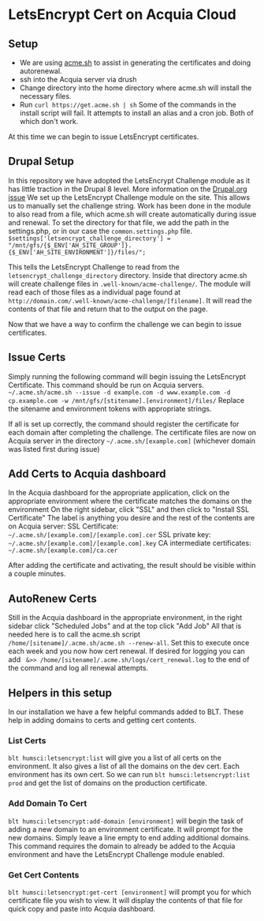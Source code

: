 # LetsEncrypt Cert on Acquia Cloud

## Setup
* We are using [acme.sh](https://github.com/Neilpang/acme.sh) to assist in generating the certificates and doing autorenewal.
* ssh into the Acquia server via drush
* Change directory into the home directory where acme.sh will install the necessary files.
* Run `curl https://get.acme.sh | sh` Some of the commands in the install script will fail. It attempts to install an alias and a cron job. Both of which don't work.

At this time we can begin to issue LetsEncrypt certificates.

## Drupal Setup
In this repository we have adopted the LetsEncrypt Challenge module as it has little traction in the Drupal 8 level.
More information on the [Drupal.org issue](https://www.drupal.org/project/letsencrypt_challenge/issues/2918028)
We set up the LetsEncrypt Challenge module on the site. This allows us to manually set the challenge string.
Work has been done in the module to also read from a file, which acme.sh will create automatically during issue and renewal.
To set the directory for that file, we add the path in the settings.php, or in our case the `common.settings.php` file.
`$settings['letsencrypt_challenge_directory'] = "/mnt/gfs/{$_ENV['AH_SITE_GROUP']}.{$_ENV['AH_SITE_ENVIRONMENT']}/files/";`

This tells the LetsEncrypt Challenge to read from the `letsencrypt_challenge_directory` directory. Inside that directory 
acme.sh will create challenge files in `.well-known/acme-challenge/`. The module will read each of those files as a
individual page found at `http://domain.com/.well-known/acme-challenge/[filename]`. It will read the contents of that file
and return that to the output on the page.

Now that we have a way to confirm the challenge we can begin to issue certificates.

## Issue Certs
Simply running the following command will begin issuing the LetsEncrypt Certificate. This command should be run on Acquia servers.
`~/.acme.sh/acme.sh --issue -d example.com -d www.example.com -d cp.example.com -w /mnt/gfs/[stitename].[environment]/files/`
Replace the sitename and environment tokens with appropriate strings.

If all is set up correctly, the command should register the certificate for each domain after completing the challenge.
The certificate files are now on Acquia server in the directory `~/.acme.sh/[example.com]` (whichever domain was listed first during issue)

## Add Certs to Acquia dashboard
In the Acquia dashboard for the appropriate application, click on the appropriate environment where the certificate matches the domains on the environment
On the right sidebar, click "SSL" and then click to "Install SSL Certificate"
The label is anything you desire and the rest of the contents are on Acquia server:
SSL Certificate: `~/.acme.sh/[example.com]/[example.com].cer`
SSL private key: `~/.acme.sh/[example.com]/[example.com].key`
CA intermediate certificates: `~/.acme.sh/[example.com]/ca.cer`

After adding the certificate and activating, the result should be visible within a couple minutes.

## AutoRenew Certs
Still in the Acquia dashboard in the appropriate environment, in the right sidebar click "Scheduled Jobs" and at the top click "Add Job"
All that is needed here is to call the acme.sh script `/home/[sitename]/.acme.sh/acme.sh --renew-all`. Set this to execute
once each week and you now how cert renewal.
If desired for logging you can add ` &>> /home/[sitename]/.acme.sh/logs/cert_renewal.log` to the end of the command and log all renewal attempts.

## Helpers in this setup
In our installation we have a few helpful commands added to BLT. These help in adding domains to certs and getting cert contents.

### List Certs
`blt humsci:letsencrypt:list` will give you a list of all certs on the environment. It also gives a list of all the domains
on the dev cert. Each environment has its own cert. So we can run `blt humsci:letsencrypt:list prod` and get the list of
domains on the production certificate.

### Add Domain To Cert
`blt humsci:letsencrypt:add-domain [environment]` will begin the task of adding a new domain to an environment certificate.
It will prompt for the new domains. Simply leave a line empty to end adding additional domains. This command requires the domain
to already be added to the Acquia environment and have the LetsEncrypt Challenge module enabled.

### Get Cert Contents
`blt humsci:letsencrypt:get-cert [environment]` will prompt you for which certificate file you wish to view. It will
display the contents of that file for quick copy and paste into Acquia dashboard.

